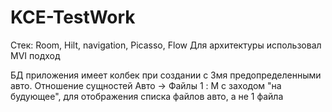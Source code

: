 # KCE-TestWork
Стек: Room, Hilt, navigation, Picasso,  Flow
Для архитектуры использовал MVI подход

БД приложения имеет колбек при создании с 3мя предопределенными авто. Отношение сущностей Авто -> Файлы 1 : M с заходом "на будующее", для отображения списка файлов авто, а не 1 файла
